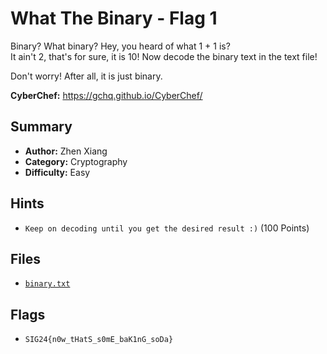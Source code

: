 # What The Binary - Flag 1

Binary? What binary? Hey, you heard of what 1 + 1 is? \
It ain't 2, that's for sure, it is 10! Now decode the binary text in the text file!

Don't worry! After all, it is just binary.

**CyberChef:** https://gchq.github.io/CyberChef/

## Summary
- **Author:** Zhen Xiang
- **Category:** Cryptography
- **Difficulty:** Easy

## Hints
- `Keep on decoding until you get the desired result :)` (100 Points)

## Files
- [`binary.txt`](./dist/binary.txt)

## Flags
- `SIG24{n0w_tHatS_s0mE_baK1nG_soDa}`
